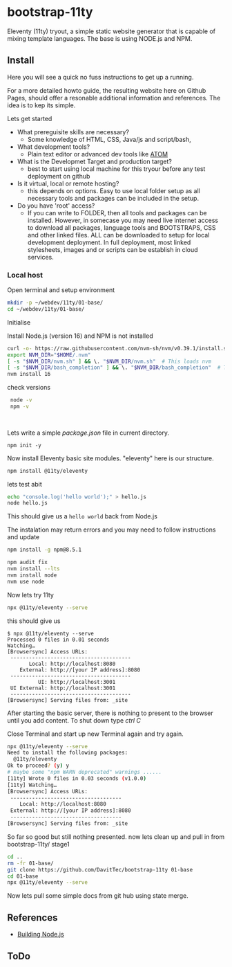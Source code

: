 # bootstrap-11ty
Eleventy (11ty) tryout, a simple static website generator that is capable of mixing template languages. The base is using NODE.js and NPM.

## Install

Here you will see a quick no fuss instructions to get up a running.

For a more detailed howto guide, the resulting website here on Github Pages, should offer a resonable additional information and references. 
The idea is to kep its simple.  

Lets get started

- What prereguisite skills are necessary?
    - Some knowledge of HTML, CSS, Java/js and script/bash,   
 - What development tools?
   -  Plain text editor or advanced dev tools like [ATOM](https://atom.io/)
 - What is the Developmet Target and production target?
    - best to start using local machine for this tryour before any test deployment on github 
 - Is it virtual, local or remote hosting?
    - this depends on options. Easy to use local folder setup as all necessary tools and packages can be included in the setup.
 - Do you have 'root' access?
    - If you can write to FOLDER, then all tools and packages can be installed. However, in somecase you may need live internet access to download all packages, language tools and BOOTSTRAPS, CSS and other linked files. ALL can be downloaded to setup for local development deployment. In full deployment, most linked stylesheets, images and or scripts can be establish in cloud services. 

### Local host

Open terminal and setup environment

```bash
mkdir -p ~/webdev/11ty/01-base/
cd ~/webdev/11ty/01-base/

```
Initialise

Install Node.js (version 16) and NPM is not installed

```bash
curl -o- https://raw.githubusercontent.com/nvm-sh/nvm/v0.39.1/install.sh | bash
export NVM_DIR="$HOME/.nvm"
[ -s "$NVM_DIR/nvm.sh" ] && \. "$NVM_DIR/nvm.sh"  # This loads nvm
[ -s "$NVM_DIR/bash_completion" ] && \. "$NVM_DIR/bash_completion"  # This loads nvm bash_completion
nvm install 16
```
check versions

```bash
 node -v
 npm -v
 
 
```

Lets write a simple _package.json_ file in current directory.

```
npm init -y
```
Now install Eleventy basic site modules. "eleventy" here is our structure.

```bash
npm install @11ty/eleventy
```
lets test abit

```bash
echo "console.log('hello world');" > hello.js
node hello.js

```
This should give us a `hello world` back from Node.js

The instalation may return errors
 and you may need to follow instructions and update

```bash
npm install -g npm@8.5.1

npm audit fix
nvm install --lts
nvm install node
nvm use node
```

Now lets try 11ty
```bash
npx @11ty/eleventy --serve
```
this should give us
```
$ npx @11ty/eleventy --serve
Processed 0 files in 0.01 seconds
Watching…
[Browsersync] Access URLs:
 ---------------------------------------
       Local: http://localhost:8080
    External: http://[your IP address]:8080
 ---------------------------------------
          UI: http://localhost:3001
 UI External: http://localhost:3001
 ---------------------------------------
[Browsersync] Serving files from: _site
```

After starting the basic server, there is nothing to present to the browser until you add content.
To shut down type 
_ctrl C_

Close Terminal and start up new Terminal again and try again.
```bash
npx @11ty/eleventy --serve
Need to install the following packages:
  @11ty/eleventy
Ok to proceed? (y) y
# maybe some "npm WARN deprecated" warnings ...... 
[11ty] Wrote 0 files in 0.03 seconds (v1.0.0)
[11ty] Watching…
[Browsersync] Access URLs:
 ------------------------------------
    Local: http://localhost:8080
 External: http://[your IP address]:8080
 ------------------------------------
[Browsersync] Serving files from: _site

```
So far so good but still nothing presented.
now lets clean up and pull in from
bootstrap-11ty/ stage1

```bash
cd ..
rm -fr 01-base/
git clone https://github.com/DavitTec/bootstrap-11ty 01-base
cd 01-base
npx @11ty/eleventy --serve

```
Now lets pull some simple docs from git hub
using state merge.





## References

- [Building Node.js](https://github.com/nodejs/node/blob/master/BUILDING.md#building-nodejs-on-supported-platforms)

## ToDo






